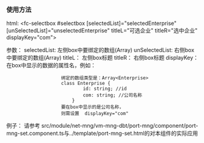 
### 使用方法

html:
<fc-selectbox #selectbox [selectedList]="selectedEnterprise" [unSelectedList]="unselectedEnterprise" 
                titleL="可选企业" 
                titleR="选中企业" 
                displayKey="com">
</fc-selectbox>


参数：
    selectedList:     左侧box中要绑定的数组(Array) 
    unSelectedList:   右侧box中要绑定的数组(Array)
    titleL：          左侧box标题
    titleR：          右侧box标题
    displayKey：      在box中显示的数据的属性名，例如：
                        
                        绑定的数组类型是：Array<Enterprise> 
                        class Enterprise {
                                id: string; //id
                                com: string; //公司名称
                            }
                        要在box中显示的是公司名称，
                        则需设置  displayKey="com"

例子：
    请参考 src/module/net-mng/vm-mng-dbt/port-mng/component/port-mng-set.component.ts与../template/port-mng-set.html的对本组件的实际应用